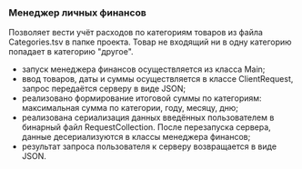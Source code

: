 ### Менеджер личных финансов
Позволяет вести учёт расходов по категориям товаров из файла Categories.tsv в папке проекта. Товар не входящий ни в 
одну категорию попадает в категорию "другое".

- запуск менеджера финансов осуществляется из класса Main;
- ввод товаров, даты и суммы осуществляется в классе ClientRequest, запрос передаётся серверу в виде JSON;
- реализовано формирование итоговой суммы по категориям: максимальная сумма по категории, году, месяцу, дню;
- реализована сериализация данных введённых пользователем в бинарный файл RequestCollection. После перезапуска
сервера, данные десериализуются в классы менеджера финансов;
- результат запроса пользователя к серверу возвращается в виде JSON. 
